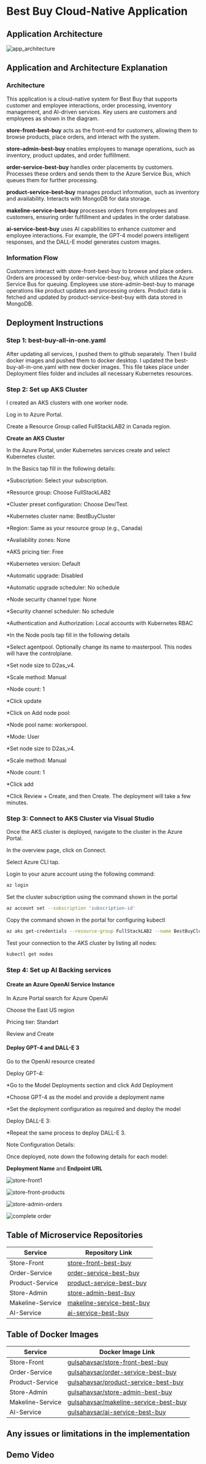 # Best Buy Cloud-Native Application
## Application Architecture

![app_architecture](https://github.com/user-attachments/assets/a2ff1c31-d9a7-40ff-87ea-8ef851f4c812)


## Application and Architecture Explanation

### Architecture

This application is a cloud-native system for Best Buy that supports customer and employee interactions, order processing, inventory management, and AI-driven services.
Key users are customers and employees as shown in the diagram.

**store-front-best-buy** acts as the front-end for customers, allowing them to browse products, place orders, and interact with the system.

**store-admin-best-buy** enables employees to manage operations, such as inventory, product updates, and order fulfillment.

**order-service-best-buy** handles order placements by customers. Processes these orders and sends them to the Azure Service Bus, which queues them for further processing.

**product-service-best-buy** manages product information, such as inventory and availability. Interacts with MongoDB for data storage.

**makeline-service-best-buy** processes orders from employees and customers, ensuring order fulfillment and updates in the order database.

**ai-service-best-buy** uses AI capabilities to enhance customer and employee interactions. For example, the GPT-4 model powers intelligent responses, and the DALL-E model generates custom images.

### Information Flow

Customers interact with store-front-best-buy to browse and place orders.
Orders are processed by order-service-best-buy, which utilizes the Azure Service Bus for queuing.
Employees use store-admin-best-buy to manage operations like product updates and processing orders.
Product data is fetched and updated by product-service-best-buy with data stored in MongoDB.

## Deployment Instructions

### Step 1: best-buy-all-in-one.yaml

After updating all services, I pushed them to github separately. Then I build docker images and pushed them to docker desktop. I updated the best-buy-all-in-one.yaml with new docker images. 
This file takes place under Deployment files folder and includes all necessary Kubernetes resources.

### Step 2: Set up AKS Cluster

I created an AKS clusters with one worker node. 

Log in to Azure Portal.

Create a Resource Group called FullStackLAB2 in Canada region.

**Create an AKS Cluster**

In the Azure Portal, under Kubernetes services create and select Kubernetes cluster.

In the Basics tap fill in the following details:

*Subscription: Select your subscription.

*Resource group: Choose FullStackLAB2

*Cluster preset configuration: Choose Dev/Test.

*Kubernetes cluster name: BestBuyCluster

*Region: Same as your resource group (e.g., Canada)

*Availability zones: None

*AKS pricing tier: Free

*Kubernetes version: Default

*Automatic upgrade: Disabled

*Automatic upgrade scheduler: No schedule

*Node security channel type: None

*Security channel scheduler: No schedule

*Authentication and Authorization: Local accounts with Kubernetes RBAC

*In the Node pools tap fill in the following details

*Select agentpool. Optionally change its name to masterpool. This nodes will have the controlplane.

*Set node size to D2as_v4.

*Scale method: Manual

*Node count: 1

*Click update

*Click on Add node pool:

*Node pool name: workerspool.

*Mode: User

*Set node size to D2as_v4.

*Scale method: Manual

*Node count: 1

*Click add

*Click Review + Create, and then Create. The deployment will take a few minutes.

### Step 3: Connect to AKS Cluster via Visual Studio

Once the AKS cluster is deployed, navigate to the cluster in the Azure Portal.

In the overview page, click on Connect.

Select Azure CLI tap.

Login to your azure account using the following command:

```bash
az login
```

Set the cluster subscription using the command shown in the portal 

```bash
az account set --subscription 'subscription-id'
```

Copy the command shown in the portal for configuring kubectl

```bash
az aks get-credentials --resource-group FullStackLAB2 --name BestBuyCluster --overwrite-existing
```

Test your connection to the AKS cluster by listing all nodes:

```bash
kubectl get nodes
```

### Step 4: Set up AI Backing services

#### Create an Azure OpenAI Service Instance

In Azure Portal search for Azure OpenAI

Choose the East US region

Pricing tier: Standart

Review and Create

#### Deploy GPT-4 and DALL-E 3

Go to the OpenAI resource created

Deploy GPT-4:

*Go to the Model Deployments section and click Add Deployment

*Choose GPT-4 as the model and provide a deployment name

*Set the deployment configuration as required and deploy the model

Deploy DALL-E 3:

*Repeat the same process to deploy DALL-E 3.

Note Configuration Details:

Once deployed, note down the following details for each model:

**Deployment Name** and **Endpoint URL**





![store-front1](image.png)

![store-front-products](image-4.png)

![store-admin-orders](image-2.png)

![complete order](image-3.png)

## Table of Microservice Repositories

| Service               | Repository Link     |
|-----------------------|---------------------|
| Store-Front           | [store-front-best-buy](https://github.com/GulsahAvsar/store-front-best-buy.git)   |
| Order-Service         | [order-service-best-buy](https://github.com/GulsahAvsar/order-service-best-buy.git)   |
| Product-Service       | [product-service-best-buy](https://github.com/GulsahAvsar/product-service-best-buy.git)   |
| Store-Admin           | [store-admin-best-buy](https://github.com/GulsahAvsar/store-admin-best-buy.git)   |
| Makeline-Service      | [makeline-service-best-buy](https://github.com/GulsahAvsar/makeline-service-best-buy.git)   |
| AI-Service            | [ai-service-best-buy](https://github.com/GulsahAvsar/ai-service-best-buy.git)   |



## Table of Docker Images

| Service               | Docker Image Link                           |
|-----------------------|---------------------------------------------|
| Store-Front           | [gulsahavsar/store-front-best-buy](https://hub.docker.com/repository/docker/gulsahavsar/store-front-best-buy/general)                     |
| Order-Service         | [gulsahavsar/order-service-best-buy](https://hub.docker.com/repository/docker/gulsahavsar/order-service-best-buy/general)                     |
| Product-Service       | [gulsahavsar/product-service-best-buy](https://hub.docker.com/repository/docker/gulsahavsar/product-service-best-buy/general)                     |
| Store-Admin           | [gulsahavsar/store-admin-best-buy](https://hub.docker.com/repository/docker/gulsahavsar/store-admin-best-buy/general)                     |
| Makeline-Service      | [gulsahavsar/makeline-service-best-buy](https://hub.docker.com/repository/docker/gulsahavsar/makeline-service-best-buy/general)                     |
| AI-Service            | [gulsahavsar/ai-service-best-buy](https://hub.docker.com/repository/docker/gulsahavsar/ai-service-best-buy/general)                     |





## Any issues or limitations in the implementation


## Demo Video


